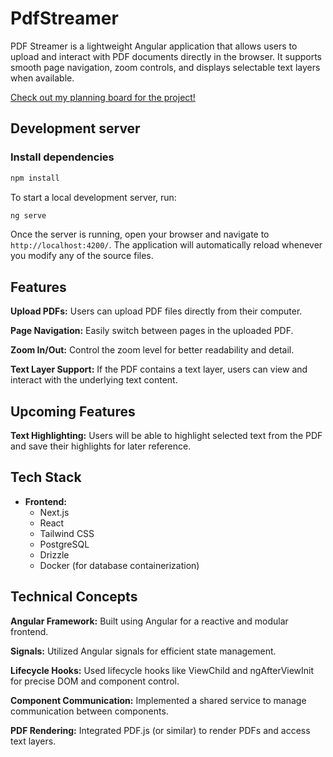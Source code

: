 # PdfStreamer

PDF Streamer is a lightweight Angular application that allows users to upload and interact with PDF documents directly in the browser. It supports smooth page navigation, zoom controls, and displays selectable text layers when available. 

<a href="https://github.com/users/Apozsgai97/projects/7"> Check out my planning board for the project!</a>

## Development server

### Install dependencies
```bash
npm install
```

To start a local development server, run:

```bash
ng serve
```

Once the server is running, open your browser and navigate to `http://localhost:4200/`. The application will automatically reload whenever you modify any of the source files.


## Features
**Upload PDFs:** Users can upload PDF files directly from their computer.

**Page Navigation:** Easily switch between pages in the uploaded PDF.

**Zoom In/Out:** Control the zoom level for better readability and detail.

**Text Layer Support:** If the PDF contains a text layer, users can view and interact with the underlying text content.


## Upcoming Features
**Text Highlighting:** Users will be able to highlight selected text from the PDF and save their highlights for later reference.

## Tech Stack
- **Frontend:**
  - Next.js
  - React
  - Tailwind CSS
  - PostgreSQL
  - Drizzle
  - Docker (for database containerization)

## Technical Concepts
**Angular Framework:** Built using Angular for a reactive and modular frontend.

**Signals:** Utilized Angular signals for efficient state management.

**Lifecycle Hooks:** Used lifecycle hooks like ViewChild and ngAfterViewInit for precise DOM and component control.

**Component Communication:** Implemented a shared service to manage communication between components.

**PDF Rendering:** Integrated PDF.js (or similar) to render PDFs and access text layers.
